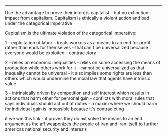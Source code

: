 

----
Use the advantage to prove their intent is capitalist - but no extinction impact from capitalism. Capitalism is ethically a violent action and bad under the categorical imperative 

Capitalism is the ultimate violation of the categorical imperative:

1 - exploitation of labor - treats workers as a means to an end for profit rather than ends for themselves - that can't be universalized because everyone would be exploited - contradictory 

2 - relies on economic inequalities - relies on some accessing the means of production while others work for it - cannot be universalized as that inequality cannot be universal - it also implies some rights are less than others which would undermine the moral law that agents have intrinsic value

3 - intrinsically driven by competition and self interest which results in actions that harm other for personal gain - conflicts with moral rules that says individuals should act out of duties - a maxim where we should harm for individual gain is impossible because it's contradicting

if we win this link - it proves they do not solve the means to an end argument as the aff weaponizes the people of iran and iran itself to further americas national security and interests

